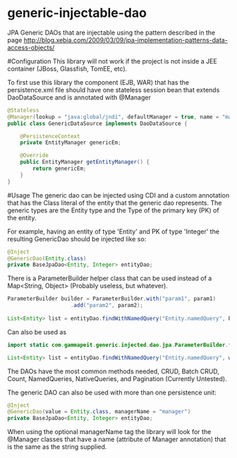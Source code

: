 # generic-injectable-dao
JPA Generic DAOs that are injectable using the pattern described in the page http://blog.xebia.com/2009/03/09/jpa-implementation-patterns-data-access-objects/

#Configuration
This library will not work if the project is not inside a JEE container (JBoss, Glassfish, TomEE, etc).

To first use this library the component (EJB, WAR) that has the persistence.xml file should have one stateless session bean that extends DaoDataSource and is annotated with @Manager

```java
@Stateless
@Manager(lookup = "java:global/jndi", defaultManager = true, name = "manager")
public class GenericDataSource implements DaoDataSource {

    @PersistenceContext
    private EntityManager genericEm;

    @Override
    public EntityManager getEntityManager() {
        return genericEm;
    }
}
```

#Usage
The generic dao can be injected using CDI and a custom annotation that has the Class literal of the entity that the generic dao represents. The generic types are the Entity type and the Type of the primary key (PK) of the entity.

For example, having an entity of type 'Entity' and PK of type 'Integer' the resulting GenericDao should be injected like so:

```java
@Inject
@GenericDao(Entity.class)
private BaseJpaDao<Entity, Integer> entityDao;
```

There is a ParameterBuilder helper class that can be used instead of a Map<String, Object> (Probably useless, but whatever).

```java
ParameterBuilder builder = ParameterBuilder.with("param1", param1)
                    .add("param2", param2);
            
List<Entity> list = entityDao.findWithNamedQuery("Entity.namedQuery", builder.build());
```

Can also be used as
```java
import static com.gammapeit.generic.injected.dao.jpa.ParameterBuilder.*;

List<Entity> list = entityDao.findWithNamedQuery("Entity.namedQuery", with("param1", param1).add("param2", param2).build());
```

The DAOs have the most common methods needed, CRUD, Batch CRUD, Count, NamedQueries, NativeQueries, and Pagination (Currently Untested).

The generic DAO can also be used with more than one persistence unit:

```java
@Inject
@GenericDao(value = Entity.class, managerName = "manager")
private BaseJpaDao<Entity, Integer> entityDao;
```

When using the optional managerName tag the library will look for the @Manager classes that have a name (attribute of Manager annotation) that is the same as the string supplied.
